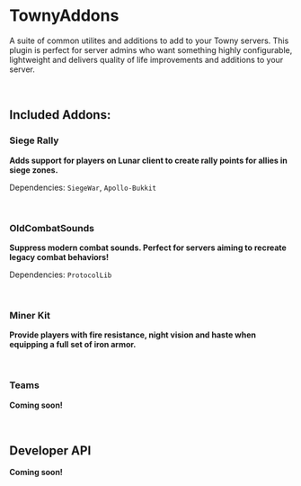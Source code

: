 # TownyAddons

A suite of common utilites and additions to add to your Towny servers. This plugin is perfect for server admins who want something highly configurable, lightweight and delivers quality of life improvements and additions to your server.

<br>

## Included Addons:

### Siege Rally
**Adds support for players on Lunar client to create rally points for allies in siege zones.**

Dependencies: `SiegeWar`, `Apollo-Bukkit`

<br>

### OldCombatSounds
**Suppress modern combat sounds. Perfect for servers aiming to recreate legacy combat behaviors!**

Dependencies: `ProtocolLib`

<br>

### Miner Kit
**Provide players with fire resistance, night vision and haste when equipping a full set of iron armor.**

<br>

### Teams
**Coming soon!**

<br>

## Developer API

**Coming soon!**
